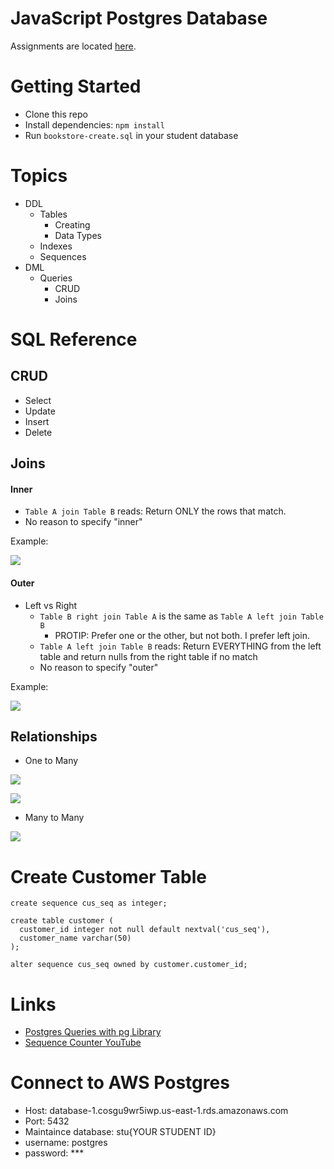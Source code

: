 # JavaScript Postgres Database

Assignments are located [here](./assignments.md).

# Getting Started
- Clone this repo
- Install dependencies: `npm install`
- Run `bookstore-create.sql` in your student database

# Topics
- DDL
  - Tables
    - Creating
	- Data Types
  - Indexes
  - Sequences
- DML
  - Queries
    - CRUD
	- Joins

# SQL Reference
## CRUD
- Select
- Update
- Insert
- Delete

## Joins

#### Inner
- `Table A join Table B` reads: Return ONLY the rows that match.
- No reason to specify "inner"

Example:

![](./docs/inner-join.png)

#### Outer
- Left vs Right
  - `Table B right join Table A` is the same as `Table A left join Table B`
    - PROTIP: Prefer one or the other, but not both.  I prefer left join.
  - `Table A left join Table B` reads: Return EVERYTHING from the left table and return nulls from the right table if no match
  - No reason to specify "outer" 

Example: 

![](./docs/outer-join.png)

## Relationships
- One to Many

![](./docs/onetomany-1.png)

![](./docs/onetomany-2.png)

- Many to Many

![](./docs/manytomany.png)

# Create Customer Table
```
create sequence cus_seq as integer;

create table customer (
  customer_id integer not null default nextval('cus_seq'),
  customer_name varchar(50)
);
				
alter sequence cus_seq owned by customer.customer_id;

```


# Links
- [Postgres Queries with pg Library](https://onestepcode.com/postgres-nodejs-tutorial/)
- [Sequence Counter YouTube](https://youtu.be/hpL9C5FWIRk)

# Connect to AWS Postgres
- Host: database-1.cosgu9wr5iwp.us-east-1.rds.amazonaws.com
- Port: 5432
- Maintaince database: stu{YOUR STUDENT ID}
- username: postgres
- password: ***

